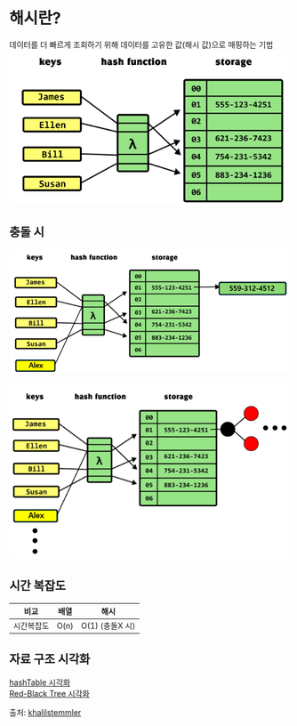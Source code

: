 # 해시란?

데이터를 더 빠르게 조회하기 위해 데이터를 고유한 값(해시 값)으로 매핑하는 기법
![해시 자료구조](imgs/1.png)

## 충돌 시

![충돌 시](imgs/2.png)

![충돌 시2](imgs/3.png)

## 시간 복잡도

| 비교       | 배열 | 해시            |
| ---------- | ---- | --------------- |
| 시간복잡도 | O(n) | O(1) (충돌X 시) |

## 자료 구조 시각화

[hashTable 시각화](https://www.cs.usfca.edu/~galles/visualization/OpenHash.html)<br>
[Red-Black Tree 시각화](https://www.cs.usfca.edu/~galles/visualization/RedBlack.html)

출처: [khalilstemmler](https://khalilstemmler.com/blogs/data-structures-algorithms/hash-tables/)

